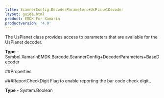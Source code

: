 ```yaml
---
title: ScannerConfig.DecoderParameters+UsPlanetDecoder
layout: guide.html
product: EMDK For Xamarin 
productversion: '4.0' 
---
```

The UsPlanet class provides access to parameters that are available for the UsPlanet decoder.

**Type** - Symbol.XamarinEMDK.Barcode.ScannerConfig+DecoderParameters+BaseDecoder

##Properties

###ReportCheckDigit
Flag to enable reporting the bar code check digit..

**Type** - System.Boolean
